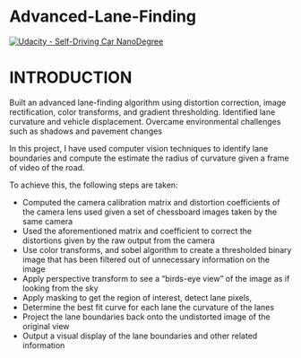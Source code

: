 ﻿# **Advanced-Lane-Finding**
[![Udacity - Self-Driving Car NanoDegree](https://s3.amazonaws.com/udacity-sdc/github/shield-carnd.svg)](http://www.udacity.com/drive)

<vid src="videos/project_video_output.mp4" width="480" alt="Combined Image" />

# INTRODUCTION

Built an advanced lane-finding algorithm using distortion correction, image rectification, color transforms, and gradient thresholding. Identified lane curvature and vehicle displacement. Overcame environmental challenges such as shadows and pavement changes

In this project, I have used computer vision techniques to identify lane boundaries and compute the estimate the radius of curvature given a frame of video of the road.  

To achieve this, the following steps are taken:
- Computed the camera calibration matrix and distortion coefficients of the camera lens used given a set of chessboard images taken by the same camera
- Used the aforementioned matrix and coefficient to correct the distortions given by the raw output from the camera
- Use color transforms, and sobel algorithm to create a thresholded binary image that has been filtered out of unnecessary information on the image 
- Apply perspective transform to see a “birds-eye view” of the image as if looking from the sky 
- Apply masking to get the region of interest, detect lane pixels, 
- Determine the best fit curve for each lane the curvature of the lanes
- Project the lane boundaries back onto the undistorted image of the original view 
- Output a visual display of the lane boundaries and other related information 

